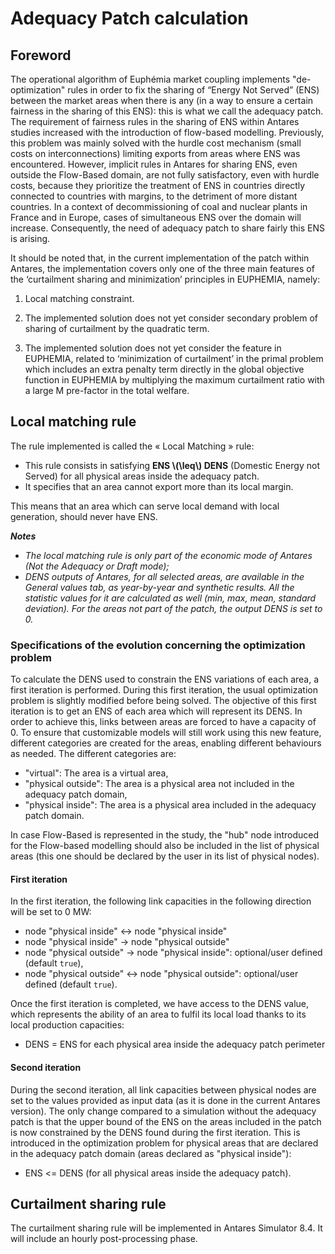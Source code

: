 # Adequacy Patch calculation

## Foreword

The operational algorithm of Euphémia market coupling implements "de-optimization" rules in order to fix the sharing of “Energy Not Served” (ENS) between the market areas when there is any (in a way to ensure a certain fairness in the sharing of this ENS): this is what we call the adequacy patch.  
The requirement of fairness rules in the sharing of ENS within Antares studies increased with the introduction of flow-based modelling. Previously, this problem was mainly solved with the hurdle cost mechanism (small costs on interconnections) limiting exports from areas where ENS was encountered. However, implicit rules in Antares for sharing ENS, even outside the Flow-Based domain, are not fully satisfactory, even with hurdle costs, because they prioritize the treatment of ENS in countries directly connected to countries with margins, to the detriment of more distant countries. In a context of decommissioning of coal and nuclear plants in France and in Europe, cases of simultaneous ENS over the domain will increase. Consequently, the need of adequacy patch to share fairly this ENS is arising.

It should be noted that, in the current implementation of the patch within Antares, the implementation covers only one of the three main features of the ‘curtailment sharing and minimization’ principles in EUPHEMIA, namely:

1. Local matching constraint.

2. The implemented solution does not yet consider secondary problem of sharing of curtailment by the quadratic term.

3. The implemented solution does not yet consider the feature in EUPHEMIA, related to ‘minimization of curtailment’ in the primal problem which includes an extra penalty term directly in the global objective function in EUPHEMIA by multiplying the maximum curtailment ratio with a large M pre-factor in the total welfare.

## Local matching rule

The rule implemented is called the « Local Matching » rule:

- This rule consists in satisfying **ENS \\(\leq\\) DENS** (Domestic Energy not Served) for all physical areas inside the adequacy patch.
- It specifies that an area cannot export more than its local margin.

This means that an area which can serve local demand with local generation, should never have ENS.

_**Notes**_

- _The local matching rule is only part of the economic mode of Antares (Not the Adequacy or Draft mode);_
- _DENS outputs of Antares, for all selected areas, are available in the General values tab, as year-by-year and synthetic results. All the statistic values for it are calculated as well (min, max, mean, standard deviation). For the areas not part of the patch, the output DENS is set to 0._

### Specifications of the evolution concerning the optimization problem

To calculate the DENS used to constrain the ENS variations of each area, a first iteration is performed. During this first iteration, the usual optimization problem is slightly modified before being solved. The objective of this first iteration is to get an ENS of each area which will represent its DENS. In order to achieve this, links between areas are forced to have a capacity of 0. To ensure that customizable models will still work using this new feature, different categories are created for the areas, enabling different behaviours as needed. The different categories are:

- "virtual": The area is a virtual area,
- "physical outside": The area is a physical area not included in the adequacy patch domain,
- "physical inside": The area is a physical area included in the adequacy patch domain.

In case Flow-Based is represented in the study, the "hub" node introduced for the Flow-based modelling should also be included in the list of physical areas (this one should be declared by the user in its list of physical nodes).

#### First iteration

In the first iteration, the following link capacities in the following direction will be set to 0 MW:

- node "physical inside" <-> node "physical inside"
- node "physical inside" -> node "physical outside"
- node "physical outside" -> node "physical inside": optional/user defined (default `true`),
- node "physical outside" <-> node "physical outside": optional/user defined (default `true`).

Once the first iteration is completed, we have access to the DENS value, which represents the ability of an area to fulfil its local load thanks to its local production capacities:
- DENS = ENS for each physical area inside the adequacy patch perimeter

#### Second iteration

During the second iteration, all link capacities between physical nodes are set to the values provided as input data (as it is done in the current Antares version). The only change compared to a simulation without the adequacy patch is that the upper bound of the ENS on the areas included in the patch is now constrained by the DENS found during the first iteration. This is introduced in the optimization problem for physical areas that are declared in the adequacy patch domain (areas declared as "physical inside"):

- ENS <= DENS
 (for all physical areas inside the adequacy patch).

## Curtailment sharing rule
The curtailment sharing rule will be implemented in Antares Simulator 8.4. It will include an hourly post-processing phase.
